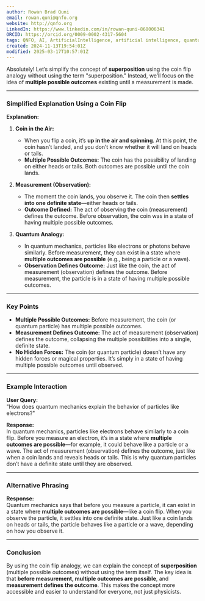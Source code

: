 ```yaml
---
author: Rowan Brad Quni
email: rowan.quni@qnfo.org
website: http://qnfo.org
LinkedIn: https://www.linkedin.com/in/rowan-quni-868006341
ORCID: https://orcid.org/0009-0002-4317-5604
tags: QNFO, AI, ArtificialIntelligence, artificial intelligence, quantum, physics, science, Einstein, QuantumMechanics, quantum mechanics, QuantumComputing, quantum computing, information, InformationTheory, information theory, InformationalUniverse, informational universe, informational universe hypothesis, IUH
created: 2024-11-13T19:54:01Z
modified: 2025-03-17T10:57:01Z
---
```

Absolutely! Let’s simplify the concept of **superposition** using the coin flip analogy without using the term "superposition." Instead, we’ll focus on the idea of **multiple possible outcomes** existing until a measurement is made.

---

### **Simplified Explanation Using a Coin Flip**

**Explanation:**

1. **Coin in the Air:**
   - When you flip a coin, it’s **up in the air and spinning**. At this point, the coin hasn’t landed, and you don’t know whether it will land on heads or tails.
   - **Multiple Possible Outcomes:** The coin has the possibility of landing on either heads or tails. Both outcomes are possible until the coin lands.

2. **Measurement (Observation):**
   - The moment the coin lands, you observe it. The coin then **settles into one definite state**—either heads or tails.
   - **Outcome Defined:** The act of observing the coin (measurement) defines the outcome. Before observation, the coin was in a state of having multiple possible outcomes.

3. **Quantum Analogy:**
   - In quantum mechanics, particles like electrons or photons behave similarly. Before measurement, they can exist in a state where **multiple outcomes are possible** (e.g., being a particle or a wave).
   - **Observation Defines Outcome:** Just like the coin, the act of measurement (observation) defines the outcome. Before measurement, the particle is in a state of having multiple possible outcomes.

---

### **Key Points**

- **Multiple Possible Outcomes:** Before measurement, the coin (or quantum particle) has multiple possible outcomes.
- **Measurement Defines Outcome:** The act of measurement (observation) defines the outcome, collapsing the multiple possibilities into a single, definite state.
- **No Hidden Forces:** The coin (or quantum particle) doesn’t have any hidden forces or magical properties. It’s simply in a state of having multiple possible outcomes until observed.

---

### **Example Interaction**

**User Query:**  
"How does quantum mechanics explain the behavior of particles like electrons?"

**Response:**  
In quantum mechanics, particles like electrons behave similarly to a coin flip. Before you measure an electron, it’s in a state where **multiple outcomes are possible**—for example, it could behave like a particle or a wave. The act of measurement (observation) defines the outcome, just like when a coin lands and reveals heads or tails. This is why quantum particles don’t have a definite state until they are observed.

---

### **Alternative Phrasing**

**Response:**  
Quantum mechanics says that before you measure a particle, it can exist in a state where **multiple outcomes are possible**—like a coin flip. When you observe the particle, it settles into one definite state. Just like a coin lands on heads or tails, the particle behaves like a particle or a wave, depending on how you observe it.

---

### **Conclusion**

By using the coin flip analogy, we can explain the concept of **superposition** (multiple possible outcomes) without using the term itself. The key idea is that **before measurement, multiple outcomes are possible**, and **measurement defines the outcome**. This makes the concept more accessible and easier to understand for everyone, not just physicists.